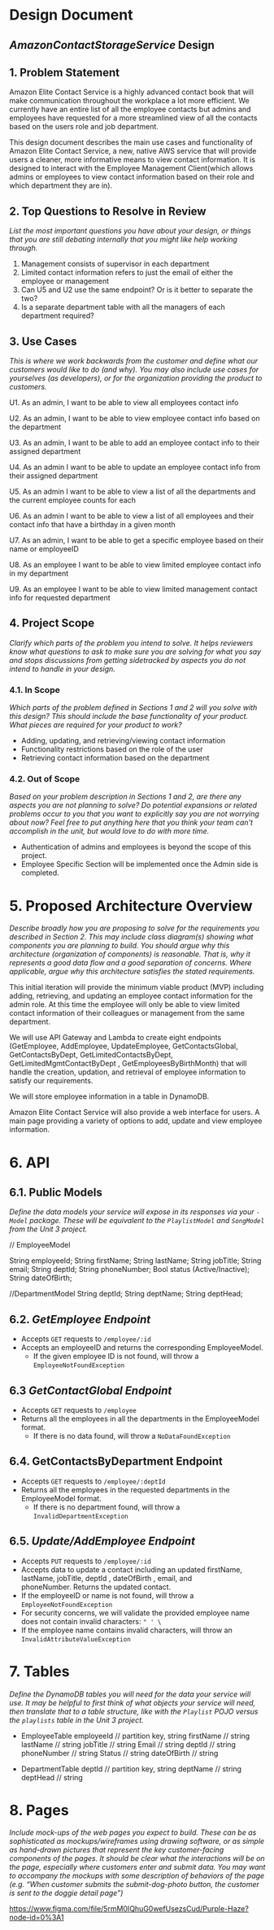 # Design Document

## _AmazonContactStorageService_ Design

## 1. Problem Statement

Amazon Elite Contact Service is a highly advanced contact book that will make communication throughout the workplace a lot more efficient.
We currently have an entire list of all the employee contacts but admins and employees have requested for a more streamlined view of all the contacts based on the users role and job department.

This design document describes the main use cases and functionality of Amazon Elite Contact Service, a new, native AWS service that will provide users a cleaner, more informative means to view contact information.
It is designed to interact with the Employee Management Client(which allows admins or employees to view contact information based on their role and which department they are in).


## 2. Top Questions to Resolve in Review

_List the most important questions you have about your design, or things that you are still debating internally that you might like help working through._

1. Management consists of supervisor in each department
2. Limited contact information refers to just the email of either the employee or management
3. Can U5 and U2 use the same endpoint? Or is it better to separate the two?
4. Is a separate department table with all the managers of each department required?


## 3. Use Cases

_This is where we work backwards from the customer and define what our customers would like to do (and why). You may also include use cases for yourselves (as developers), or for the organization providing the product to customers._

U1. As an admin, I want to be able to view all employees contact info

U2. As an admin, I want to be able to view employee contact info based on the department

U3. As an admin, I want to be able to add an employee contact info to their assigned department

U4. As an admin I want to be able to update an employee contact info from their assigned department

U5. As an admin I want to be able to view a list of all the departments and the current employee counts for each

U6. As an admin I want to be able to view a list of all employees and their contact info that have a birthday in a given month

U7. As an admin, I want to be able to get a specific employee based on their name or employeeID

U8. As an employee I want to be able to view limited employee contact info in my department

U9. As an employee I want to be able to view limited management contact info for requested department






## 4. Project Scope

_Clarify which parts of the problem you intend to solve. It helps reviewers know what questions to ask to make sure you are solving for what you say and stops discussions from getting sidetracked by aspects you do not intend to handle in your design._



### 4.1. In Scope

_Which parts of the problem defined in Sections 1 and 2 will you solve with this design? This should include the base functionality of your product. What pieces are required for your product to work?_

* Adding, updating, and retrieving/viewing contact information
* Functionality restrictions based on the role of the user
* Retrieving contact information based on the department

### 4.2. Out of Scope

_Based on your problem description in Sections 1 and 2, are there any aspects you are not planning to solve? Do potential expansions or related problems occur to you that you want to explicitly say you are not worrying about now? Feel free to put anything here that you think your team can't accomplish in the unit, but would love to do with more time._

* Authentication of admins and employees is beyond the scope of this project.
* Employee Specific Section will be implemented once the Admin side is completed.




# 5. Proposed Architecture Overview

_Describe broadly how you are proposing to solve for the requirements you described in Section 2. This may include class diagram(s) showing what components you are planning to build. You should argue why this architecture (organization of components) is reasonable. That is, why it represents a good data flow and a good separation of concerns. Where applicable, argue why this architecture satisfies the stated requirements._

This initial iteration will provide the minimum viable product (MVP) including adding, retrieving, and updating an employee contact information for the admin role. At this time the employee will only be able to view limited contact information of their colleagues or management from the same department.

We will use API Gateway and Lambda to create eight endpoints (GetEmployee, AddEmployee, UpdateEmployee, GetContactsGlobal, GetContactsByDept, GetLimitedContactsByDept, GetLimitedMgmtContactByDept , GetEmployeesByBirthMonth) that will handle the creation, updation, and retrieval of employee information to satisfy our requirements.

We will store employee information in a table in DynamoDB.

Amazon Elite Contact Service will also provide a web interface for users. A main page providing a variety of options to add, update and view employee information.




# 6. API

## 6.1. Public Models

_Define the data models your service will expose in its responses via your *`-Model`* package. These will be equivalent to the *`PlaylistModel`* and *`SongModel`* from the Unit 3 project._



// EmployeeModel

String employeeId;
String firstName;
String lastName;
String jobTitle;
String email;
String deptId;
String phoneNumber;
Bool status (Active/Inactive);
String dateOfBirth;



//DepartmentModel
String deptId;
String deptName;
String deptHead;



## 6.2. _GetEmployee Endpoint_

* Accepts `GET` requests to `/employee/:id`
* Accepts an employeeID and returns the corresponding EmployeeModel.
  * If the given employee ID is not found, will throw a
     `EmployeeNotFoundException`

## 6.3 _GetContactGlobal Endpoint_

* Accepts `GET` requests to `/employee`
* Returns all the employees in all the departments in the EmployeeModel format.
  * If there is no data found, will throw a 
     `NoDataFoundException`

## 6.4. GetContactsByDepartment Endpoint
* Accepts `GET` requests to `/employee/:deptId`
* Returns all the employees in the requested departments in the EmployeeModel format.
  * If there is no department found, will throw a 
     `InvalidDepartmentException`

## 6.5. _Update/AddEmployee Endpoint_

* Accepts `PUT` requests to `/employee/:id`
* Accepts data to update a contact including an updated
  firstName, lastName, jobTitle, deptId , dateOfBirth , email, and      
  phoneNumber. Returns the updated contact.
* If the employeeID or name is not found, will throw a   
  `EmployeeNotFoundException`
* For security concerns, we will validate the provided employee name does not
 contain invalid characters: `" ' \`
* If the employee name contains invalid characters, will throw an
     `InvalidAttributeValueException`



# 7. Tables

_Define the DynamoDB tables you will need for the data your service will use. It may be helpful to first think of what objects your service will need, then translate that to a table structure, like with the *`Playlist` POJO* versus the `playlists` table in the Unit 3 project._

* EmployeeTable
	employeeId // partition key, string
	firstName // string
	lastName // string
	jobTitle // string
	Email // string
	deptId // string 
	phoneNumber // string
	Status // string
    dateOfBirth // string	

* DepartmentTable
	deptId // partition key, string
	deptName // string
	deptHead // string


# 8. Pages

_Include mock-ups of the web pages you expect to build. These can be as sophisticated as mockups/wireframes using drawing software, or as simple as hand-drawn pictures that represent the key customer-facing components of the pages. It should be clear what the interactions will be on the page, especially where customers enter and submit data. You may want to accompany the mockups with some description of behaviors of the page (e.g. “When customer submits the submit-dog-photo button, the customer is sent to the doggie detail page”)_


https://www.figma.com/file/5rmM0IQhuG0wefUsezsCud/Purple-Haze?node-id=0%3A1


